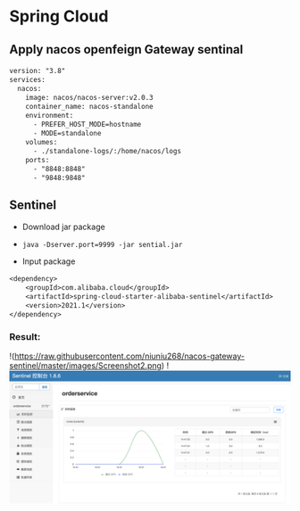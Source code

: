 # Spring Cloud
## Apply nacos openfeign Gateway sentinal

```
version: "3.8"
services:
  nacos:
    image: nacos/nacos-server:v2.0.3
    container_name: nacos-standalone
    environment:
      - PREFER_HOST_MODE=hostname
      - MODE=standalone
    volumes:
      - ./standalone-logs/:/home/nacos/logs
    ports:
      - "8848:8848"
      - "9848:9848"
```

## Sentinel

- Download jar package
- ``` java -Dserver.port=9999 -jar sential.jar ```

- Input package 
``` <!-- https://mvnrepository.com/artifact/com.alibaba.cloud/spring-cloud-starter-alibaba-sentinel -->
<dependency>
    <groupId>com.alibaba.cloud</groupId>
    <artifactId>spring-cloud-starter-alibaba-sentinel</artifactId>
    <version>2021.1</version>
</dependency>

```

### Result:

!<image2>(https://raw.githubusercontent.com/niuniu268/nacos-gateway-sentinel/master/images/Screenshot2.png)
!<img src="https://raw.githubusercontent.com/niuniu268/nacos-gateway-sentinel/master/images/Screenshot3.png">


